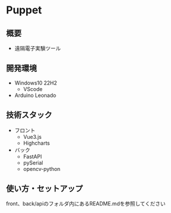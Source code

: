 # Puppet
## 概要
- 遠隔電子実験ツール

## 開発環境
- Windows10 22H2
  - VScode
- Arduino Leonado

## 技術スタック
- フロント
  - Vue3.js
  - Highcharts
- バック
  - FastAPI
  - pySerial
  - opencv-python
 
## 使い方・セットアップ
front、back/apiのフォルダ内にあるREADME.mdを参照してください
